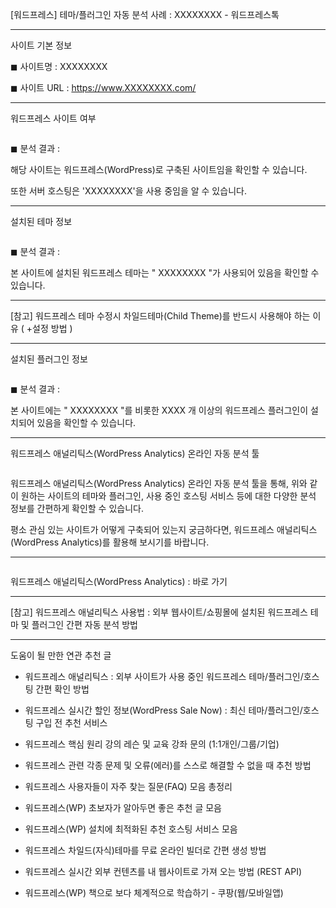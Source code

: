 [워드프레스] 테마/플러그인 자동 분석 사례 : XXXXXXXX - 워드프레스톡

<hr>

사이트 기본 정보

◼︎ 사이트명 : XXXXXXXX

◼︎ 사이트 URL : https://www.XXXXXXXX.com/

<hr>

워드프레스 사이트 여부

<img>

◼︎ 분석 결과 :

해당 사이트는 워드프레스(WordPress)로 구축된 사이트임을 확인할 수 있습니다.

또한 서버 호스팅은 'XXXXXXXX'을 사용 중임을 알 수 있습니다.

<hr>

설치된 테마 정보

<img>

◼︎ 분석 결과 :

본 사이트에 설치된 워드프레스 테마는 " XXXXXXXX "가 사용되어 있음을 확인할 수 있습니다.

<hr>

[참고] 워드프레스 테마 수정시 차일드테마(Child Theme)를 반드시 사용해야 하는 이유 ( +설정 방법 )

<hr>

설치된 플러그인 정보

<img>

◼︎ 분석 결과 :

본 사이트에는 " XXXXXXXX "를 비롯한 XXXX 개 이상의 워드프레스 플러그인이 설치되어 있음을 확인할 수 있습니다.

<hr>

워드프레스 애널리틱스(WordPress Analytics) 온라인 자동 분석 툴

<img>

워드프레스 애널리틱스(WordPress Analytics) 온라인 자동 분석 툴을 통해, 위와 같이 원하는 사이트의 테마와 플러그인, 사용 중인 호스팅 서비스 등에 대한 다양한 분석 정보를 간편하게 확인할 수 있습니다.

평소 관심 있는 사이트가 어떻게 구축되어 있는지 궁금하다면, 워드프레스 애널리틱스(WordPress Analytics)를 활용해 보시기를 바랍니다.﻿

<hr>

<img>

워드프레스 애널리틱스(WordPress Analytics) :
바로 가기

<hr>

[참고] 워드프레스 애널리틱스 사용법 : 외부 웹사이트/쇼핑몰에 설치된 워드프레스 테마 및 플러그인 간편 자동 분석 방법

<hr>

도움이 될 만한 연관 추천 글

- 워드프레스 애널리틱스 : 외부 사이트가 사용 중인 워드프레스 테마/플러그인/호스팅 간편 확인 방법

- 워드프레스 실시간 할인 정보(WordPress Sale Now) : 최신 테마/플러그인/호스팅 구입 전 추천 서비스

- 워드프레스 핵심 원리 강의 레슨 및 교육 강좌 문의 (1:1개인/그룹/기업)

- 워드프레스 관련 각종 문제 및 오류(에러)를 스스로 해결할 수 없을 때 추천 방법

- 워드프레스 사용자들이 자주 찾는 질문(FAQ) 모음 총정리

- 워드프레스(WP) 초보자가 알아두면 좋은 추천 글 모음

- 워드프레스(WP) 설치에 최적화된 추천 호스팅 서비스 모음

- 워드프레스 차일드(자식)테마를 무료 온라인 빌더로 간편 생성 방법

- 워드프레스 실시간 외부 컨텐츠를 내 웹사이트로 가져 오는 방법 (REST API)

- 워드프레스(WP) 책으로 보다 체계적으로 학습하기 - 쿠팡(웹/모바일앱)
